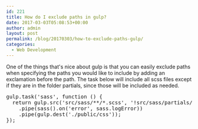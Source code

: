 ```yaml
---
id: 221
title: How do I exclude paths in gulp?
date: 2017-03-03T05:08:53+00:00
author: admin
layout: post
permalink: /blog/20170303/how-to-exclude-paths-gulp/
categories:
  - Web Development
---
```


One of the things that's nice about gulp is that you can easily exclude paths when specifying the paths you would like to include by adding an exclamation before the path. The task below will include all scss files except if they are in the folder partials, since those will be included as needed.

<pre>
gulp.task('sass', function () {
  return gulp.src('src/sass/**/*.scss', '!src/sass/partials/*.sass')
    .pipe(sass().on('error', sass.logError))
    .pipe(gulp.dest('./public/css'));
});
</pre>
